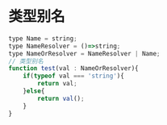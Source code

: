 <!--
 * @作者: 14770137
 * @Date: 2022-10-13 14:24:46
-->
# 类型别名
```js
type Name = string;
type NameResolver = ()=>string;
type NameOrResolver = NameResolver | Name;
// 类型别名
function test(val : NameOrResolver){
    if(typeof val === 'string'){
        return val;
    }else{
        return val();
    }
}
```